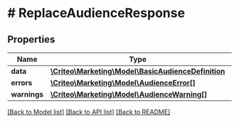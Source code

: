 # # ReplaceAudienceResponse

## Properties

Name | Type | Description | Notes
------------ | ------------- | ------------- | -------------
**data** | [**\Criteo\Marketing\Model\BasicAudienceDefinition**](BasicAudienceDefinition.md) |  | 
**errors** | [**\Criteo\Marketing\Model\AudienceError[]**](AudienceError.md) |  | 
**warnings** | [**\Criteo\Marketing\Model\AudienceWarning[]**](AudienceWarning.md) |  | 

[[Back to Model list]](../../README.md#documentation-for-models) [[Back to API list]](../../README.md#documentation-for-api-endpoints) [[Back to README]](../../README.md)



